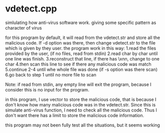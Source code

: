 # vdetect.cpp
simlulating how anti-virus software work. giving some specific pattern as character of virus


for this program
by default, it will read from the vdetect.str and store all the malicious code.
If -d option was there, then change vdetect.str to the file which is given 
by they user.
the program work in this way:
1.read the files provided by the user, (if no files, read from stdin)
2.read char by char until one line was finish. 
3.reconstruct that line, if there has \xnn, change to one char
4.then scan this line to see if there any malicious code was match
5.continue 2-4 until whe whole file was done (if -s option was there scan)
6.go back to step 1 until no more file to scan 

Note: if read from stdin, any empty line will exit the program, 
      because I consider this is no input for the program.

in this program, I use vector to store the malicious code, 
that is because I don't know how many malicious code was in the vdetect.str. 
Since this is simulate anti-virus function, I need to check 
all the malicious code. Thus I don't want there has a limit to store 
the malicious code information.

this program may not been fully test all the situations, but it seems working
